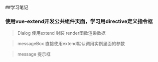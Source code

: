 ##学习笔记
###  使用vue-extend开发公共组件页面，学习用directive定义指令框
> Dialog 使用extend 封装 render函数渲染数据

> messageBox 直接使用extend默认调用实例里面的参数

> message 提示框

